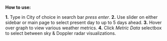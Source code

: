 **How to use:**

**1.** Type in City of choice in search bar *press enter*.
**2.** Use slider on either sidebar or main page to select present day to up to 5 days ahead.
**3.** Hover over graph to view various weather metrics.
**4.** Click *Metric Data* selectbox to select between sky & Doppler radar visualizations.
